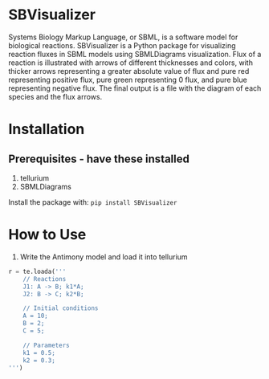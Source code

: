# SBVisualizer

Systems Biology Markup Language, or SBML, is a software model for biological reactions. SBVisualizer is a Python package for visualizing reaction fluxes in SBML models using SBMLDiagrams visualization. Flux of a reaction is illustrated with arrows of different thicknesses and colors, with thicker arrows representing a greater absolute value of flux and pure red representing positive flux, pure green representing 0 flux, and pure blue representing negative flux. The final output is a file with the diagram of each species and the flux arrows. 

# Installation
## Prerequisites - have these installed

1. tellurium
2. SBMLDiagrams
     
Install the package with:
`pip install SBVisualizer`

# How to Use 

1. Write the Antimony model and load it into tellurium

```python
r = te.loada('''
    // Reactions
    J1: A -> B; k1*A;
    J2: B -> C; k2*B;

    // Initial conditions
    A = 10;
    B = 2;
    C = 5;

    // Parameters
    k1 = 0.5;
    k2 = 0.3;
''')
